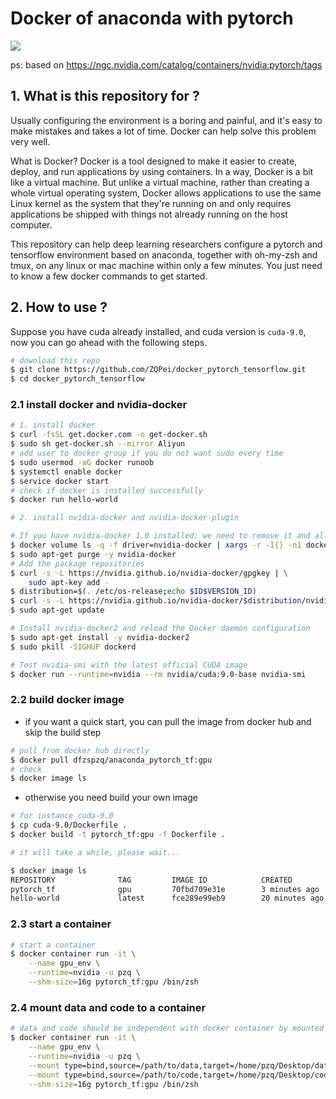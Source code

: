 # Docker of anaconda with pytorch

![](logo.png)

ps: based on https://ngc.nvidia.com/catalog/containers/nvidia:pytorch/tags

## 1. What is this repository for ?

Usually configuring the environment is a boring and painful, and it's easy to make mistakes and takes a lot of time. Docker can help solve this problem very well.  

What is Docker? Docker is a tool designed to make it easier to create, deploy, and run applications by using containers. In a way, Docker is a bit like a virtual machine. But unlike a virtual machine, rather than creating a whole virtual operating system, Docker allows applications to use the same Linux kernel as the system that they're running on and only requires applications be shipped with things not already running on the host computer. 

This repository can help deep learning researchers configure a pytorch and tensorflow environment based on anaconda, together with oh-my-zsh and tmux, on any linux or mac machine within only a few minutes. You just need to know a few docker commands to get started.


## 2. How to use ?

Suppose you have cuda already installed, and cuda version is `cuda-9.0`, now you can go ahead with the following steps.

```bash
# download this repo
$ git clone https://github.com/ZQPei/docker_pytorch_tensorflow.git
$ cd docker_pytorch_tensorflow
```

### 2.1 install docker and nvidia-docker

```bash
# 1. install docker
$ curl -fsSL get.docker.com -o get-docker.sh
$ sudo sh get-docker.sh --mirror Aliyun
# add user to docker group if you do not want sudo every time
$ sudo usermod -aG docker runoob 
$ systemctl enable docker
$ service docker start
# check if docker is installed successfully
$ docker run hello-world 

# 2. install nvidia-docker and nvidia-docker-plugin

# If you have nvidia-docker 1.0 installed: we need to remove it and all existing GPU containers
$ docker volume ls -q -f driver=nvidia-docker | xargs -r -I{} -n1 docker ps -q -a -f volume={} | xargs -r docker rm -f
$ sudo apt-get purge -y nvidia-docker
# Add the package repositories
$ curl -s -L https://nvidia.github.io/nvidia-docker/gpgkey | \
    sudo apt-key add -
$ distribution=$(. /etc/os-release;echo $ID$VERSION_ID)
$ curl -s -L https://nvidia.github.io/nvidia-docker/$distribution/nvidia-docker.list | sudo tee /etc/apt/sources.list.d/nvidia-docker.list
$ sudo apt-get update

# Install nvidia-docker2 and reload the Docker daemon configuration
$ sudo apt-get install -y nvidia-docker2
$ sudo pkill -SIGHUP dockerd

# Test nvidia-smi with the latest official CUDA image
$ docker run --runtime=nvidia --rm nvidia/cuda:9.0-base nvidia-smi
```


### 2.2 build docker image

- if you want a quick start, you can pull the image from docker hub and skip the build step
```bash
# pull from docker hub directly
$ docker pull dfzspzq/anaconda_pytorch_tf:gpu
# check
$ docker image ls
```

- otherwise you need build your own image
```bash
# for instance cuda-9.0
$ cp cuda-9.0/Dockerfile .
$ docker build -t pytorch_tf:gpu -f Dockerfile .

# it will take a while, please wait...

$ docker image ls
REPOSITORY              TAG         IMAGE ID            CREATED             SIZE
pytorch_tf              gpu         70fbd709e31e        3 minutes ago       9.76GB
hello-world             latest      fce289e99eb9        20 minutes ago      1.84kB

```


### 2.3 start a container

```bash
# start a container
$ docker container run -it \
    --name gpu_env \
    --runtime=nvidia -u pzq \
    --shm-size=16g pytorch_tf:gpu /bin/zsh
```


### 2.4 mount data and code to a container

```bash
# data and code should be independent with docker container by mounted to it.
$ docker container run -it \
    --name gpu_env \
    --runtime=nvidia -u pzq \
    --mount type=bind,source=/path/to/data,target=/home/pzq/Desktop/data \
    --mount type=bind,source=/path/to/code,target=/home/pzq/Desktop/code \
    --shm-size=16g pytorch_tf:gpu /bin/zsh

```
